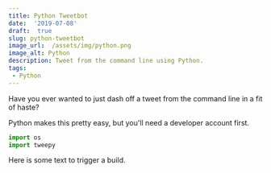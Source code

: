 ```yaml
---
title: Python Tweetbot  
date:  '2019-07-08'  
draft:  true
slug: python-tweetbot
image_url:  /assets/img/python.png 
image_alt: Python
description: Tweet from the command line using Python.
tags:
 - Python
---
```


Have you ever wanted to just dash off a tweet from the command line in a fit of haste?

Python makes this pretty easy, but you'll need a developer account first.

```python
import os
import tweepy
```

Here is some text to trigger a build.
